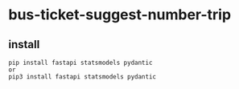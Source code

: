 # bus-ticket-suggest-number-trip

## install
```
pip install fastapi statsmodels pydantic
or 
pip3 install fastapi statsmodels pydantic
```
